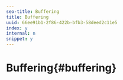 ```yaml
---
seo-title: Buffering
title: Buffering
uuid: 66ee91b1-2f86-422b-bfb3-58deed2c11e5
index: y
internal: n
snippet: y
---
```


# Buffering{#buffering}

